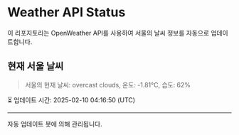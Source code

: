 
# Weather API Status

이 리포지토리는 OpenWeather API를 사용하여 서울의 날씨 정보를 자동으로 업데이트합니다.

## 현재 서울 날씨
> 서울의 현재 날씨: overcast clouds, 온도: -1.81°C, 습도: 62%

⏳ 업데이트 시간: 2025-02-10 04:16:50 (UTC)

---
자동 업데이트 봇에 의해 관리됩니다.

